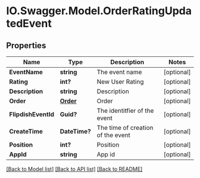 # IO.Swagger.Model.OrderRatingUpdatedEvent
## Properties

Name | Type | Description | Notes
------------ | ------------- | ------------- | -------------
**EventName** | **string** | The event name | [optional] 
**Rating** | **int?** | New User Rating | [optional] 
**Description** | **string** | Description | [optional] 
**Order** | [**Order**](Order.md) | Order | [optional] 
**FlipdishEventId** | **Guid?** | The identitfier of the event | [optional] 
**CreateTime** | **DateTime?** | The time of creation of the event | [optional] 
**Position** | **int?** | Position | [optional] 
**AppId** | **string** | App id | [optional] 

[[Back to Model list]](../README.md#documentation-for-models) [[Back to API list]](../README.md#documentation-for-api-endpoints) [[Back to README]](../README.md)

